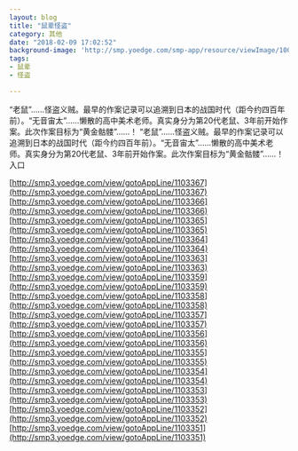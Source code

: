 ```yaml
---
layout: blog
title: "鼠辈怪盗"
category: 其他
date: "2018-02-09 17:02:52"
background-image: 'http://smp.yoedge.com/smp-app/resource/viewImage/1003493appline.png'
tags:
- 鼠辈
- 怪盗

---
```

“老鼠”……怪盗义贼。最早的作案记录可以追溯到日本的战国时代（距今约四百年前）。“无音宙太”……懒散的高中美术老师。真实身分为第20代老鼠、3年前开始作案。此次作案目标为“黄金骷髅”……！
“老鼠”……怪盗义贼。最早的作案记录可以追溯到日本的战国时代（距今约四百年前）。“无音宙太”……懒散的高中美术老师。真实身分为第20代老鼠、3年前开始作案。此次作案目标为“黄金骷髅”……！
入口

[http://smp3.yoedge.com/view/gotoAppLine/1103367](http://smp3.yoedge.com/view/gotoAppLine/1103367)
[http://smp3.yoedge.com/view/gotoAppLine/1103366](http://smp3.yoedge.com/view/gotoAppLine/1103366)
[http://smp3.yoedge.com/view/gotoAppLine/1103365](http://smp3.yoedge.com/view/gotoAppLine/1103365)
[http://smp3.yoedge.com/view/gotoAppLine/1103364](http://smp3.yoedge.com/view/gotoAppLine/1103364)
[http://smp3.yoedge.com/view/gotoAppLine/1103363](http://smp3.yoedge.com/view/gotoAppLine/1103363)
[http://smp3.yoedge.com/view/gotoAppLine/1103359](http://smp3.yoedge.com/view/gotoAppLine/1103359)
[http://smp3.yoedge.com/view/gotoAppLine/1103358](http://smp3.yoedge.com/view/gotoAppLine/1103358)
[http://smp3.yoedge.com/view/gotoAppLine/1103357](http://smp3.yoedge.com/view/gotoAppLine/1103357)
[http://smp3.yoedge.com/view/gotoAppLine/1103356](http://smp3.yoedge.com/view/gotoAppLine/1103356)
[http://smp3.yoedge.com/view/gotoAppLine/1103355](http://smp3.yoedge.com/view/gotoAppLine/1103355)
[http://smp3.yoedge.com/view/gotoAppLine/1103354](http://smp3.yoedge.com/view/gotoAppLine/1103354)
[http://smp3.yoedge.com/view/gotoAppLine/1103353](http://smp3.yoedge.com/view/gotoAppLine/1103353)
[http://smp3.yoedge.com/view/gotoAppLine/1103352](http://smp3.yoedge.com/view/gotoAppLine/1103352)
[http://smp3.yoedge.com/view/gotoAppLine/1103351](http://smp3.yoedge.com/view/gotoAppLine/1103351)

        
